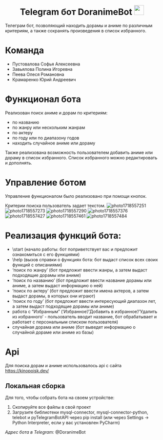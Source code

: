 <h1 align="center">Telegram бот DoranimeBot
<img src="https://media.tenor.com/9ZsRZ-PXPlwAAAAi/telegram-gif.gif" height="32"/></h1>

Телеграм бот, позволяющий находить дорамы и аниме по различным критериям, а также сохранять произведения в список избранного.


# Команда
- Пустовалова Софья Алексеевна
- Завьялова Полина Игоревна
- Пеева Олеся Романовна
- Крамаренко Юрий Андреевич

# Функционал бота
Реализован поиск аниме и дорам по критериям:
- по названию
- по жанру или нескольким жанрам
- по актеру
- по году или по диапазону годов
- находить случайное аниме или дораму

Также реализована возможность пользователем добавить аниме или дораму в список избранного. Список избранного можно редактировать и дополнять.
# Управление ботом
Управление функционалом было реализовано при помощи кнопок.

Критерии поиска пользователь задает текстом.
![photo1718557251](https://github.com/PeevaO/FILM-BOT/assets/144949212/dde96b06-ae59-4266-8595-7af55ce3d042)
![photo1718557273](https://github.com/PeevaO/FILM-BOT/assets/144949212/f786f4da-48b8-4014-bffd-a2ba35788a24)
![photo1718557290](https://github.com/PeevaO/FILM-BOT/assets/144949212/0661be5d-a557-4a6a-8780-654024e79016)
![photo1718557376](https://github.com/PeevaO/FILM-BOT/assets/144949212/ddfe5546-1a18-498a-b45e-fa7d623f34f6)
![photo1718557427](https://github.com/PeevaO/FILM-BOT/assets/144949212/e2e61d28-bf51-40b9-9035-ddc36ec79b81)
![photo1718557461](https://github.com/PeevaO/FILM-BOT/assets/144949212/5b456a25-e75d-4bea-b01f-813ec36c309c)
![photo1718557484](https://github.com/PeevaO/FILM-BOT/assets/144949212/f6d9ac2d-e2e4-403d-b94f-86c113014202)


# Реализация функций бота:  
- \start (начало работы: бот поприветствует вас и предложит ознакомиться с его функциями)  
- \help (вызов справки о функциях бота: бот выдаст список всех своих функций с описаниями)  
- ‘поиск по жанру’ (бот предложит ввести жанры, а затем выдаст подходящие дорамы или аниме)  
- ‘поиск по названию’ (бот предложит ввести название дорамы или аниме, а затем выдаст информацию о ней)  
- ‘поиск по актеру’ (бот предложит ввести имена актеров, а затем выдаст дорамы, в которых они играют)  
- ‘поиск по году’ (бот предложит ввести интересующий диапазон лет, а затем выдаст подходящие дорамы или аниме)  
- работа с “Избранным” (‘Избранное’/’Добавить в избранное’/’Удалить из избранного’ - пользователь вводит название, бот обрабатывает и работает с персональным списком пользователя)  
- случайная дорама или аниме (бот выведет информацию о случайной дораме или аниме из базы)
    
# Api
Для поиска дорам и аниме использовалось api с сайта https://kinopoisk.dev/  

## Локальная сборка
Для того, чтобы собрать бота на своем устройстве:
1.  Скопируйте все файлы в свой проект
2.  Загрузите библиотеки mysql-connector, mysql-connector-python, telebot и pyTelegramBotAPI через pip install (или через Settings -> Python Interpreter, если у вас установлен PyCharm)

*Адрес бота в Telegram:* @DoranimeBot


